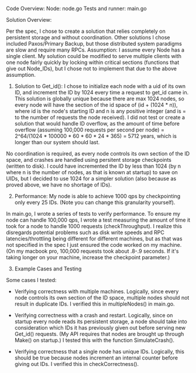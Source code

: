 Code Overview: 
Node: node.go
Tests and runner: main.go

Solution Overview:

Per the spec, I chose to create a solution that relies completely on persistent storage and without coordination. Other solutions
I chose included Paxos/Primary Backup, but those distributed system paradigms are slow and require many RPCs. Assumption: I assume every Node has a single client. My solution could be modified to serve multiple clients with one node fairly quickly by locking within critical sections (functions that give out Node_IDs), but I chose not to implement that due to the above assumption.

1. Solution to Get_id():
I chose to initialize each node with a uid of its own ID, and increment the ID by 1024 every time a request to get_id came in. This solution is globally unique because there are max 1024 nodes, so every node will have the section of the id space of (id + (1024 * n)), where id is the node's starting ID and n is any positive integer (and is = to the number of requests the node received). I did not test or create a solution that would handle ID overflow, as the amount of time before overflow (assuming 100,000 requests per second per node) = 2^64/(1024 * 100000 * 60 * 60 * 24 * 365) = 5712 years, which is longer than our system should last.

No coordination is required, as every node controls its own section of the ID space, and crashes are handled using persitent storage checkpoints (written to disk). I could have incremented the ID by less than 1024 (by n where n is the number of nodes, as that is known at startup) to save on UIDs, but I decided to use 1024 for a simpler solution (also because as proved above, we have no shortage of IDs).

2. Performance:
My node is able to achieve 1000 qps by checkpointing only every 25 IDs. (Note you can change this granularity yourself).

In main.go, I wrote a series of tests to verify performance. To ensure my node can handle 100,000 qps, I wrote a test measuring the amount of time it took for a node to handle 1000 requests (checkThroughput). I realize this disregards potential problems such as disk write speeds and RPC latencies/throttling being different for different machines, but as that was not specified in the spec I just ensured the code worked on my machine. (On my macbook pro, 100,000 requests took about .8-.9 seconds. If it's taking longer on your machine, increase the checkpoint parameter.)

3. Example Cases and Testing

Some cases I tested:

- Verifying correctness with multiple machines. Logically, since every node controls its own section of the ID space, multiple nodes should not result in duplicate IDs. I verified this in multipleNodes() in main.go.


- Verifying correctness with a crash and restart. Logically, since on startup every node reads its persistent storage, a node should take into consideration which IDs it has previously given out before serving new Get_id() requests. (My API requires that nodes are brought up through Make() on startup.) I tested this with the function SimulateCrash().

- Verifying correctness that a single node has unique IDs. Logically, this should be true because nodes increment an internal counter before giving out IDs. I verified this in checkCorrectness(). 
